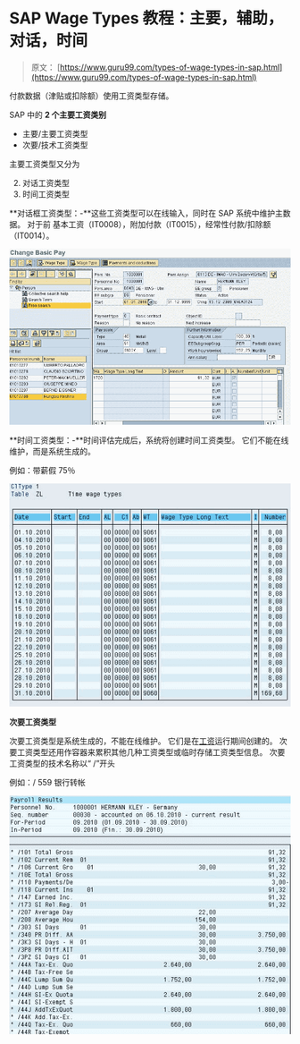 # SAP Wage Types 教程：主要，辅助，对话，时间

> 原文： [https://www.guru99.com/types-of-wage-types-in-sap.html](https://www.guru99.com/types-of-wage-types-in-sap.html)

付款数据（津贴或扣除额）使用工资类型存储。

SAP 中的 **2 个主要工资类别**

*   主要/主要工资类型
*   次要/技术工资类型

主要工资类型又分为

2.  对话工资类型
3.  时间工资类型

**对话框工资类型：-**这些工资类型可以在线输入，同时在 SAP 系统中维护主数据。 对于前 基本工资（IT0008），附加付款（IT0015），经常性付款/扣除额（IT0014）。

![](img/c44582b3d15ce37c013dec200714cf88.png "sap-wage-types")

**时间工资类型：-**时间评估完成后，系统将创建时间工资类型。 它们不能在线维护，而是系统生成的。

例如：带薪假 75％

![](img/95b50124216bb8defd9e68410b4b937e.png "sap-wage-types")

**次要工资类型**

次要工资类型是系统生成的，不能在线维护。 它们是在[工资](/sap-payroll.html)运行期间创建的。 次要工资类型还用作容器来累积其他几种工资类型或临时存储工资类型信息。 次要工资类型的技术名称以“ /”开头

例如：/ 559 银行转帐

![](img/ae891ffcc04fc5159bf2428c78051066.png "sap-wage-types")